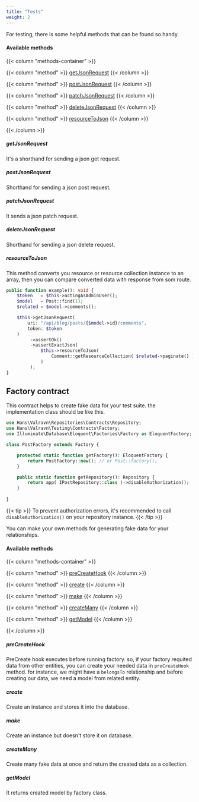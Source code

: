 ```yaml
---
title: "Tests"
weight: 2
--- 
```


For testing, there is some helpful methods that can be found so handy.

#### Available methods

{{< column "methods-container" >}}

{{< column "method" >}}
[getJsonRequest](#getjsonrequest)
{{< /column >}}

{{< column "method" >}}
[postJsonRequest](#postjsonrequest)
{{< /column >}}

{{< column "method" >}}
[patchJsonRequest](#patchjsonrequest)
{{< /column >}}

{{< column "method" >}}
[deleteJsonRequest](#deletejsonrequest)
{{< /column >}}

{{< column "method" >}}
[resourceToJson](#resourcetojson)
{{< /column >}}

{{< /column >}}

##### getJsonRequest

It's a shorthand for sending a json get request.

##### postJsonRequest

Shorthand for sending a json post request.

##### patchJsonRequest

It sends a json patch request.

##### deleteJsonRequest

Shorthand for sending a json delete request.

##### resourceToJson

This method converts you resource or resource collection instance to an array,
then you can compare converted data with response from som route.

```php
public function example(): void {
    $token   = $this->actingAsAdminUser();
    $model   = Post::find(1);
    $related = $model->comments();

    $this->getJsonRequest(
        uri: "/api/blog/posts/{$model->id}/comments",
        token: $token
    )
         ->assertOk()
         ->assertExactJson(
             $this->resourceToJson(
                 Comment::getResourceCollection( $related->paginate() )
             )
         );
}
```

## Factory contract

This contract helps to create fake data for your test suite. the implementation class should be like this.

```php
use Hans\Valravn\Repositories\Contracts\Repository;
use Hans\Valravn\Testing\Contracts\Factory;
use Illuminate\Database\Eloquent\Factories\Factory as EloquentFactory;

class PostFactory extends Factory {

    protected static function getFactory(): EloquentFactory {
        return PostFactory::new(); // or Post::factory();
    }

    public static function getRepository(): Repository {
        return app( IPostRepository::class )->disableAuthorization();
    }
    
}
```

{{< tip >}}
To prevent authorization errors, it's recommended to call `disableAuthorization()` on your repository instance.
{{< /tip >}}

You can make your own methods for generating fake data for your relationships.

#### Available methods

{{< column "methods-container" >}}

{{< column "method" >}}
[preCreateHook](#precreatehook)
{{< /column >}}

{{< column "method" >}}
[create](#create)
{{< /column >}}

{{< column "method" >}}
[make](#make)
{{< /column >}}

{{< column "method" >}}
[createMany](#createmany)
{{< /column >}}

{{< column "method" >}}
[getModel](#getmodel)
{{< /column >}}

{{< /column >}}

##### preCreateHook

PreCreate hook executes before running factory. so, if your factory requited data from other entities, you can create
your needed data in `preCreateHook` method. for instance, we might have a `belongsTo` relationship and before creating
our data, we need a model from related entity.

##### create

Create an instance and stores it into the database.

##### make

Create an instance but doesn't store it on database.

##### createMany

Create many fake data at once and return the created data as a collection.

##### getModel

It returns created model by factory class.